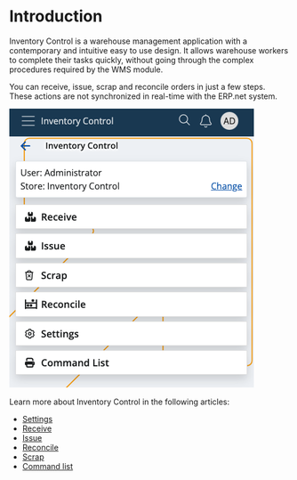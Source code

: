 # Introduction

Inventory Control is a warehouse management application with a contemporary and intuitive easy to use design. It allows warehouse workers to complete their tasks quickly, without going through the complex procedures required by the WMS module. 

You can receive, issue, scrap and reconcile orders in just a few steps. These actions are not synchronized in real-time with the ERP.net system.

![Inventory Control](pictures/inventory-control.png)

Learn more about Inventory Control in the following articles:

- [Settings](settings.md)
-	[Receive](receive.md)
-	[Issue](issue.md)
-	[Reconcile](reconcile.md)
-	[Scrap](scrap.md)
-	[Command list](command-list.md)
